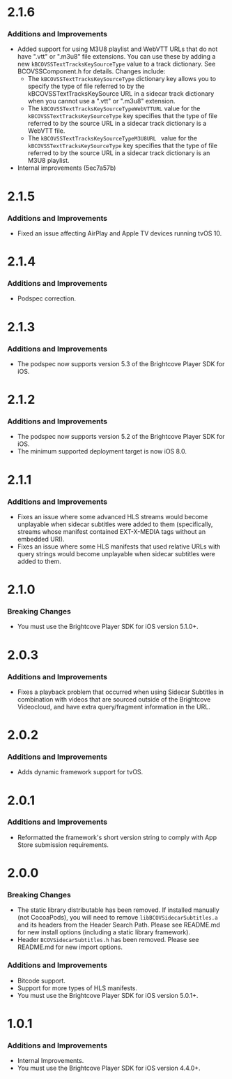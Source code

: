 # 2.1.6
### Additions and Improvements
* Added support for using M3U8 playlist and WebVTT URLs that do not have ".vtt" or ".m3u8" file extensions. You can use these by adding a new `kBCOVSSTextTracksKeySourceType` value to a track dictionary. See BCOVSSComponent.h for details. Changes include:
	* The `kBCOVSSTextTracksKeySourceType` dictionary key allows you to specify the type of file referred to by the kBCOVSSTextTracksKeySource URL in a sidecar track dictionary when you cannot use a ".vtt" or ".m3u8" extension.
	* The `kBCOVSSTextTracksKeySourceTypeWebVTTURL` value for the `kBCOVSSTextTracksKeySourceType` key specifies that the type of file referred to by the source URL in a sidecar track dictionary is a WebVTT file.
	* The `kBCOVSSTextTracksKeySourceTypeM3U8URL ` value for the `kBCOVSSTextTracksKeySourceType` key specifies that the type of file referred to by the source URL in a sidecar track dictionary is an M3U8 playlist.
* Internal improvements (5ec7a57b)

# 2.1.5
### Additions and Improvements
* Fixed an issue affecting AirPlay and Apple TV devices running tvOS 10.

# 2.1.4
### Additions and Improvements
* Podspec correction.

# 2.1.3
### Additions and Improvements
* The podspec now supports version 5.3 of the Brightcove Player SDK for iOS.

# 2.1.2
### Additions and Improvements
* The podspec now supports version 5.2 of the Brightcove Player SDK for iOS.
* The minimum supported deployment target is now iOS 8.0.

# 2.1.1
### Additions and Improvements
* Fixes an issue where some advanced HLS streams would become unplayable when sidecar subtitles were added to them (specifically, streams whose manifest contained EXT-X-MEDIA tags without an embedded URI).
* Fixes an issue where some HLS manifests that used relative URLs with query strings would become unplayable when sidecar subtitles were added to them.

# 2.1.0
### Breaking Changes
* You must use the Brightcove Player SDK for iOS version 5.1.0+.

# 2.0.3
### Additions and Improvements
* Fixes a playback problem that occurred when using Sidecar Subtitles in combination with videos that are sourced outside of the Brightcove Videocloud, and have extra query/fragment information in the URL.

# 2.0.2
### Additions and Improvements
* Adds dynamic framework support for tvOS.

# 2.0.1
### Additions and Improvements
* Reformatted the framework's short version string to comply with App Store submission requirements.


# 2.0.0
### Breaking Changes
* The static library distributable has been removed. If installed manually (not CocoaPods), you will need to remove `libBCOVSidecarSubtitles.a` and its headers from the Header Search Path. Please see README.md for new install options (including a static library framework).
* Header `BCOVSidecarSubtitles.h` has been removed. Please see README.md for new import options.


### Additions and Improvements
* Bitcode support.
* Support for more types of HLS manifests.
* You must use the Brightcove Player SDK for iOS version 5.0.1+.

# 1.0.1
### Additions and Improvements
* Internal Improvements.
* You must use the Brightcove Player SDK for iOS version 4.4.0+.
